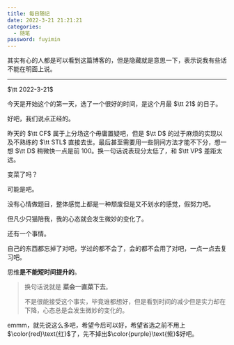 ```yaml
---
title: 每日随记
date: 2022-3-21 21:21:21
categories:
  - 随笔
password: fuyimin
---
```


其实有心的人都是可以看到这篇博客的，但是隐藏就是意思一下，表示说我有些话不能在明面上说。

---

$\tt 2022-3-21$ 

今天是开始这个的第一天，选了一个很好的时间，是这个月最 $\tt 21$ 的日子。

好吧，我们说点正经的。

昨天的 $\tt CF$ 属于上分场这个毋庸置疑吧，但是 $\tt D$ 的过于麻烦的实现以及不熟练的 $\tt STL$ 直接去世。最后甚至需要用一些阴间方法才能不下分，想一想 $\tt D$ 稍微快一点是前 $100$。换一句话说表现分太低了，和 $\tt VP$ 差距太远。

变菜了吗？

可能是吧。

没有心情做题目，整体感觉上都是一种颓废但是又不划水的感觉，假努力吧。

但凡少只猫陪我，我的心态就会发生微妙的变化了。

还有一个事情。

自己的东西都忘掉了对吧，学过的都不会了，会的都不会用了对吧，一点一点去复习吧。

思维**是不能短时间提升的**。

> 换句话说就是 **菜会一直菜下去**。
> 
> 不是很能接受这个事实，毕竟谁都想好，但是看到时间的减少但是实力却在下降，心态总是会发生微妙的变化的。

emmm，就先说这么多吧，希望今后可以好，希望省选之前不用上$\color{red}\text{红}$了，先不掉出$\color{purple}\text{紫}$好吧。


